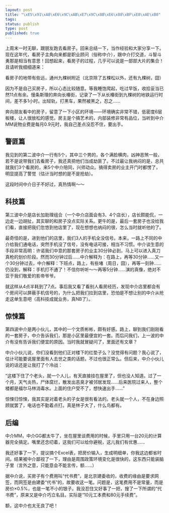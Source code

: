 ```yaml
--- 
layout: post
title: "\xE5\x91\xA8\xE6\x9C\xAB\xE7\x9C\x8B\xE6\x88\xBF\xE8\xAE\xB0"
tags: 
status: publish
type: post
published: true
---
```

上周末一时无聊，跟朋友跑去看房子。回来总结一下，当作经验和大家分享一下。现在这年代，看房子主角向来都是职业顾问（俗称中介），跟中介打交道，斗智斗勇那是相当有意思！回想起来，看房子的过程，几乎可以说是一部部大片的集合！且请听我细细道来：

看房子的地带有些远，通州九棵树附近（北京除了五棵松以外，还有九棵树，囧）

因为不是自己买房子，所以心态比较随意。等我睡饱爬起，吃过早饭，收拾妥当已然11点有余。慢条斯理的奔向长椿街，记录了一下从长椿街到九棵树的地铁运行时间，差不多1小时。出轻轨，打黑车，果然被黑之，忍之……

奔向朋友看中的房子，留意了一下小区的环境——环境确实非常不错，低密度6层板楼，让人很放松的感觉。房主是个搞艺术的，内部装修非常有品位，当听到中介MM说物业费是每月0.9元时，我自己差点没忍不住，要出手。
<h2>警匪篇</h2>
我见到的第二波中介一行有5个，其中三个男的，各个满脸横肉，凶神恶煞一般，若不是说带我们去看房子，我还真把他们当成劫匪了。不过最让我纳闷的是，总共就我们3个看房的，来5个中介陪同，兴师动众。搞得卖房的业主开门时都愣了，明显提高了警觉（估计当时想的是不是抢劫）。

这段时间中介日子不好过，真热情啊～～
<h2>科技篇</h2>
第三波中介是店长加助理组合（一个中介店面会有3、4个店长），店长颇能侃，一边走一边胡扯，其实聊的和房子没点实际关系。更牛的是，最后一套房子也没给我们看，直接把我们忽悠到他店里了，现在想想也纳闷的很，怎么当时就听他的了。

最奇怪的是，进到他们的店里，我们3人的手机全没信号。本来，一路上不同的中介给我们通电话，突然手机没了信号，没有电话可接，相当不习惯。中介谈生意的手段非常高明：许诺我们中意的那套房子的业主30分钟必到，马上可以进入真刀真枪的划价阶段。然而30分钟过后……中介解释为：在路上，再等30分钟……又一个30分钟过去，中介解释：下班点，路上，有些堵（周日，囧），再等一刻钟……仍没到，解释：手机打不通了！不信你听听～～再等5分钟……演的真像，绝对不亚于我们敬爱的影帝爷爷。

就这样从4点半耗到了7点。事后我又看了看别人看房经历，发现中介店里都会有个房间可以屏蔽手机信号的，为什么把我们拉到店里，恐怕是不想让别的中介从抢走这单生意吧（高科技成就业务，真NB了）。
<h2>惊悚篇</h2>
第四波中介是两小伙儿，其中的一个文质彬彬，颇有好感。路上，聊到我们刚刚看的一套房子，中介告诉我们，那是小区里最便宜的一套。而后问我们，上一波的中介有没有告诉我们便宜的原因。当时我就冒疑问了，里面还有文章？

中介小伙儿说，你们没看到他们正对楼下的红垫子么？没觉得有问题？我心说了，估计可能要说屋里面有人去世之类的话题，不过也很正常么。但后来，中介小伙儿说的话还是让我打了个冷战：

“这楼下住了个老头，就一个人儿，有天直接挂在屋里了，但也没人知道。过了一个月，天气炎热，尸体腐烂，散发出恶臭才被邻居发现……后来医院过来人，整个楼都是福尔马林消毒水。上面的住户受不了，想快速出手……”

惊悚归惊悚，我其实是对着老头的子女是很有看法的。老头就一个人，不在身边照顾就罢了，电话也不勤着点打。真是林子大了，什么鸟都有。
<h2>后编</h2>
中介MM，中介GG都太牛了，坐在屋里谈费用的时候，手里只用一台20元的计算器完全搞定。嘴里还念叨着，这我们可以给你避税，这儿我们有优惠……

我还好事了一下，提议搞个Excel表，把房价输入，生成明细单，你我这边都省时间。结果被中介鄙视了一下，理由是周围政策环境变化是很快的，这东西只能装脑子里（言外之意，只能意会不能言传，额……）

据中介说，买房子有个费用叫“代书费”，是北京建委收的，收费的缘由是要求网签，而网签是由建委“代书”的，故要收这一笔。问题是，这笔费用不是常量，而是房价×0.5%，也是一笔不小的银子。我没忍住又好事了一把，搜了一下所谓的“代书费”，原来又是中介巧立名目。实际是“10元工本费和80元手续费”。

额，这中介也太无良了吧！
